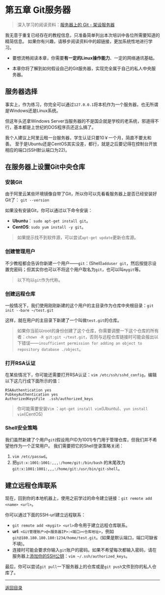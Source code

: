 # 第五章 Git服务器
> 深入学习的阅读资料：[服务器上的 Git - 架设服务器](https://git-scm.com/book/zh/v1/%E6%9C%8D%E5%8A%A1%E5%99%A8%E4%B8%8A%E7%9A%84-Git-%E6%9E%B6%E8%AE%BE%E6%9C%8D%E5%8A%A1%E5%99%A8)

我无意于重复已经存在的教程信息，只准备简单列出本次培训中各位所需要知道的精简信息。
如果你有兴趣，请移步阅读资料中的超链接，更加系统性地进行学习。

- 要想流畅阅读本章，你需要**有一定的Linux操作能力**、一定的网络通讯基础。

- 本章你将了解到如何假设自己的Git服务器，实现完全属于自己的私人中央服务器。

## 服务器选择

事实上，作为练习，你完全可以通过`127.0.0.1`将本机作为一个服务器，也无所谓是Windows还是Linux系统。

但这年头还拿Windows Server当服务器的不是国企就是学校的老系统，邪道得不行，基本都是上世纪的DOS程序员还这么搞了。

我个人建议上阿里云租一台服务器，学生认证只要10￥一个月，简直不要太和善。
至于是Ubuntu还是CentOS其实没差，都行，就是之后要记得在控制台开放相应的端口(SSH默认端口为22)。

## 在服务器上设置Git中央仓库
### 安装Git

由于阿里云某些环境镜像自带了Git，所以你可以先看看服务器上是否已经安装好Git了：
`git --version`

如果没有安装Git，你可以通过以下命令安装：

- **Ubuntu**： `sudo apt-get install git`。
- **CentOS**:  `sudo yum install -y git`。

> 如果提示找不到软件源，可以尝试`apt-get update`更新仓库源。

### 创建管理用户

不少教程都会告诉你新建一个用户——`git`：(Shell)`adduser git`，然后按提示设置完密码；但其实你也可以不将这个用户取名为`git`，也可以叫`mygit`等。

> 以下均以`git`作为代称。

### 创建远程仓库

一般情况下，我们使用刚刚新建的这个用户的主目录作为仓库中央根目录：`git init --bare ~/test.git`

这样，就在用户的主目录下新建了一个叫做`test.git`的仓库。

> 如果你当前以root的身份创建了这个仓库，你需要调整一下这个仓库的所有者：`chown -R git:git ~/test.git`，否则与远程仓库链接时可能会报出以下错误——`insufficient permission for adding an object to repository database ./object`。

### 打开RSA认证

在某些情况下，你可能还需要打开RSA认证：`vim /etc/ssh/sshd_config`，编辑以下这几行成下面所示的值：
```
RSAAuthentication yes     
PubkeyAuthentication yes     
AuthorizedKeysFile  .ssh/authorized_keys
```

> 你可能需要安装`Vim` ：`apt-get install vim`(Ubuntu)、`yun install vim`(CentOS)

### Shell安全策略

我们虽然新建了个用户`git`(假设用户ID为1001)专门用于管理仓库，但我们并不希望他作为一个正常用户。
我们需要把它的Shell登录策略关闭：

1. `vim /etc/passwd`。
2. 把`git:x:1001:1001:,,,:/home/git:/bin/bash` 的末尾改为`git:x:1001:1001:,,,:/home/git:/usr/bin/git-shell`。


## 建立远程仓库联系

现在，回到你的本地机器上，使用之前学过的命令建立链接：`git remote add <name> <url>`。

你可以通过下面的SSH-url建立远程联系：

- `git remote add <mygit> <url>`命令用于建立远程仓库联系。
- **url**: `<Git管理账户>@<服务器IP>:<端口><仓库地址>`，例如`git@180.180.180.180:1234/home/test.git`。(如果是默认端口，端口可缺省不填)。
- 连接时可能会要求你输入`git`账户的密码。如果不希望每次都输入密码，请在服务器上[添加你的SSH公钥](https://git-scm.com/book/zh/v1/%E6%9C%8D%E5%8A%A1%E5%99%A8%E4%B8%8A%E7%9A%84-Git-%E6%9E%B6%E8%AE%BE%E6%9C%8D%E5%8A%A1%E5%99%A8)：`vim ~/.ssh/authorized_keys`。

最后，你可以尝试`git pull`一下服务器上的仓库或是`git push`文件到你的私人仓库了。

---

[返回目录](/README.md)
